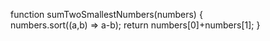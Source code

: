 function sumTwoSmallestNumbers(numbers) {  
  numbers.sort((a,b) => a-b);
  return numbers[0]+numbers[1];
}